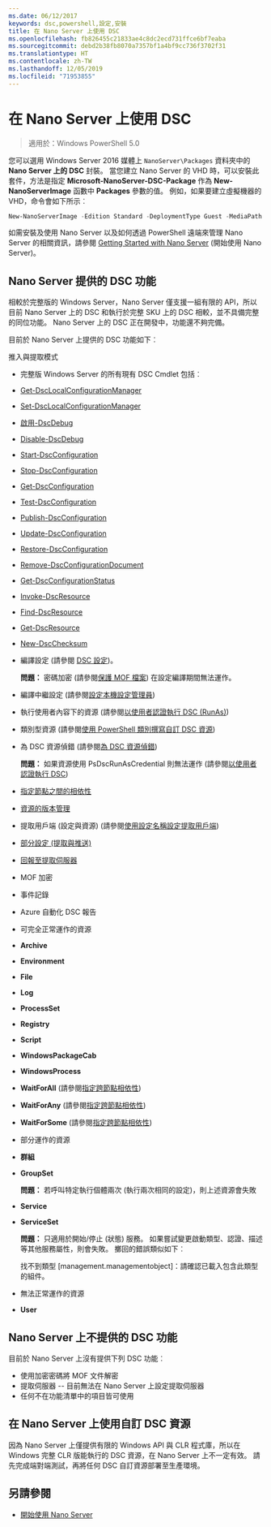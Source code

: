 ```yaml
---
ms.date: 06/12/2017
keywords: dsc,powershell,設定,安裝
title: 在 Nano Server 上使用 DSC
ms.openlocfilehash: fb826455c21833ae4c8dc2ecd731ffce6bf7eaba
ms.sourcegitcommit: debd2b38fb8070a7357bf1a4bf9cc736f3702f31
ms.translationtype: HT
ms.contentlocale: zh-TW
ms.lasthandoff: 12/05/2019
ms.locfileid: "71953855"
---
```

# <a name="using-dsc-on-nano-server"></a>在 Nano Server 上使用 DSC

> 適用於：Windows PowerShell 5.0

您可以選用 Windows Server 2016 媒體上 `NanoServer\Packages` 資料夾中的 **Nano Server 上的 DSC** 封裝。 當您建立 Nano Server 的 VHD 時，可以安裝此套件，方法是指定 **Microsoft-NanoServer-DSC-Package** 作為 **New-NanoServerImage** 函數中 **Packages** 參數的值。 例如，如果要建立虛擬機器的 VHD，命令會如下所示︰

```powershell
New-NanoServerImage -Edition Standard -DeploymentType Guest -MediaPath f:\ -BasePath .\Base -TargetPath .\Nano1\Nano.vhd -ComputerName Nano1 -Packages Microsoft-NanoServer-DSC-Package
```

如需安裝及使用 Nano Server 以及如何透過 PowerShell 遠端來管理 Nano Server 的相關資訊，請參閱 [Getting Started with Nano Server](/windows-server/get-started/getting-started-with-nano-server) (開始使用 Nano Server)。

## <a name="dsc-features-available-on-nano-server"></a>Nano Server 提供的 DSC 功能

相較於完整版的 Windows Server，Nano Server 僅支援一組有限的 API，所以目前 Nano Server 上的 DSC 和執行於完整 SKU 上的 DSC 相較，並不具備完整的同位功能。 Nano Server 上的 DSC 正在開發中，功能還不夠完備。

目前於 Nano Server 上提供的 DSC 功能如下︰

推入與提取模式

- 完整版 Windows Server 的所有現有 DSC Cmdlet 包括︰
- [Get-DscLocalConfigurationManager](/powershell/module/PSDesiredStateConfiguration/Get-DscLocalConfigurationManager)
- [Set-DscLocalConfigurationManager](/powershell/module/PSDesiredStateConfiguration/Set-DscLocalConfigurationManager)
- [啟用-DscDebug](/powershell/module/PSDesiredStateConfiguration/Enable-DscDebug)
- [Disable-DscDebug](/powershell/module/PSDesiredStateConfiguration/Disable-DscDebug)
- [Start-DscConfiguration](/powershell/module/psdesiredstateconfiguration/start-dscconfiguration)
- [Stop-DscConfiguration](/powershell/module/PSDesiredStateConfiguration/Stop-DscConfiguration)
- [Get-DscConfiguration](/powershell/module/PSDesiredStateConfiguration/Get-DscConfiguration)
- [Test-DscConfiguration](/powershell/module/psdesiredstateconfiguration/Test-DSCConfiguration)
- [Publish-DscConfiguration](/powershell/module/PSDesiredStateConfiguration/Publish-DscConfiguration)
- [Update-DscConfiguration](/powershell/module/PSDesiredStateConfiguration/Update-DscConfiguration)
- [Restore-DscConfiguration](/powershell/module/PSDesiredStateConfiguration/Restore-DscConfiguration)
- [Remove-DscConfigurationDocument](/powershell/module/PSDesiredStateConfiguration/Remove-DscConfigurationDocument)
- [Get-DscConfigurationStatus](/powershell/module/PSDesiredStateConfiguration/Get-DscConfigurationStatus)
- [Invoke-DscResource](/powershell/module/PSDesiredStateConfiguration/Invoke-DscResource)
- [Find-DscResource](/powershell/module/powershellget/find-dscresource?view=powershell-6)
- [Get-DscResource](/powershell/module/PSDesiredStateConfiguration/Get-DscResource)
- [New-DscChecksum](/powershell/module/PSDesiredStateConfiguration/New-DSCCheckSum)

- 編譯設定 (請參閱 [DSC 設定](../configurations/configurations.md))。

  **問題：** 密碼加密 (請參閱[保護 MOF 檔案](../pull-server/secureMOF.md)) 在設定編譯期間無法運作。

- 編譯中繼設定 (請參閱[設定本機設定管理員](../managing-nodes/metaConfig.md))

- 執行使用者內容下的資源 (請參閱[以使用者認證執行 DSC (RunAs)](../configurations/runAsUser.md))

- 類別型資源 (請參閱[使用 PowerShell 類別撰寫自訂 DSC 資源](/previous-versions//dn948461(v=technet.10)))

- 為 DSC 資源偵錯 (請參閱[為 DSC 資源偵錯](../troubleshooting/debugResource.md))

  **問題：** 如果資源使用 PsDscRunAsCredential 則無法運作 (請參閱[以使用者認證執行 DSC](../configurations/runAsUser.md))

- [指定節點之間的相依性](../configurations/crossNodeDependencies.md)

- [資源的版本管理](../configurations/sxsResource.md)

- 提取用戶端 (設定與資源) (請參閱[使用設定名稱設定提取用戶端](../pull-server/pullClientConfigNames.md))

- [部分設定 (提取與推送)](../pull-server/partialConfigs.md)

- [回報至提取伺服器](../pull-server/reportServer.md)

- MOF 加密

- 事件記錄

- Azure 自動化 DSC 報告

- 可完全正常運作的資源

- **Archive**
- **Environment**
- **File**
- **Log**
- **ProcessSet**
- **Registry**
- **Script**
- **WindowsPackageCab**
- **WindowsProcess**
- **WaitForAll** (請參閱[指定跨節點相依性](../configurations/crossNodeDependencies.md))
- **WaitForAny** (請參閱[指定跨節點相依性](../configurations/crossNodeDependencies.md))
- **WaitForSome** (請參閱[指定跨節點相依性](../configurations/crossNodeDependencies.md))

- 部分運作的資源
- **群組**
- **GroupSet**

  **問題：** 若呼叫特定執行個體兩次 (執行兩次相同的設定)，則上述資源會失敗

- **Service**
- **ServiceSet**

  **問題：** 只適用於開始/停止 (狀態) 服務。 如果嘗試變更啟動類型、認證、描述等其他服務屬性，則會失敗。 擲回的錯誤類似如下︰

  找不到類型 [management.managementobject]：請確認已載入包含此類型的組件。 

- 無法正常運作的資源
- **User**

## <a name="dsc-features-not-available-on-nano-server"></a>Nano Server 上不提供的 DSC 功能

目前於 Nano Server 上沒有提供下列 DSC 功能︰

- 使用加密密碼將 MOF 文件解密
- 提取伺服器 -- 目前無法在 Nano Server 上設定提取伺服器
- 任何不在功能清單中的項目皆可使用

## <a name="using-custom-dsc-resources-on-nano-server"></a>在 Nano Server 上使用自訂 DSC 資源

因為 Nano Server 上僅提供有限的 Windows API 與 CLR 程式庫，所以在 Windows 完整 CLR 版能執行的 DSC 資源，在 Nano Server 上不一定有效。
請先完成端對端測試，再將任何 DSC 自訂資源部署至生產環境。

## <a name="see-also"></a>另請參閱

- [開始使用 Nano Server](/windows-server/get-started/getting-started-with-nano-server)
